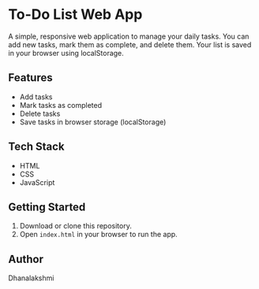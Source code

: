 # To-Do List Web App

A simple, responsive web application to manage your daily tasks. You can add new tasks, mark them as complete, and delete them. Your list is saved in your browser using localStorage.

## Features

- Add tasks
- Mark tasks as completed
- Delete tasks
- Save tasks in browser storage (localStorage)

## Tech Stack

- HTML
- CSS
- JavaScript

## Getting Started

1. Download or clone this repository.
2. Open `index.html` in your browser to run the app.

## Author

Dhanalakshmi
